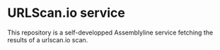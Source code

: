 # URLScan.io service
This repository is a self-developped Assemblyline service fetching the results of a urlscan.io scan.
